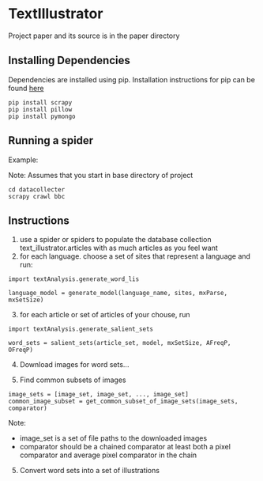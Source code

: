 # TextIllustrator

Project paper and its source is in the paper directory

## Installing Dependencies
Dependencies are installed using pip. Installation instructions for pip can be found [here](https://pip.readthedocs.org/en/stable/installing)
```
pip install scrapy
pip install pillow
pip install pymongo
```

## Running a spider
Example:

Note: Assumes that you start in base directory of project
```
cd datacollecter
scrapy crawl bbc
```

## Instructions
1) use a spider or spiders to populate the database collection text_illustrator.articles with as much articles as you feel want
2) for each language. choose a set of sites that represent a language and run:
```
import textAnalysis.generate_word_lis

language_model = generate_model(language_name, sites, mxParse, mxSetSize)
```
3) for each article or set of articles of your chouse, run
```
import textAnalysis.generate_salient_sets

word_sets = salient_sets(article_set, model, mxSetSize, AFreqP, OFreqP)
```
4) Download images for word sets...

5) Find common subsets of images
```
image_sets = [image_set, image_set, ..., image_set]
common_image_subset = get_common_subset_of_image_sets(image_sets, comparator)
````
Note: 
* image_set is a set of file paths to the downloaded images
* comparator should be a chained comparator at least both a pixel comparator and average pixel comparator in the chain


5) Convert word sets into a set of illustrations
